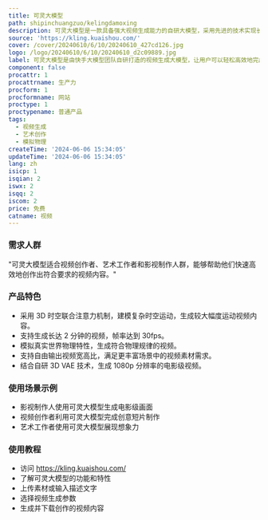 ```yaml
---
title: 可灵大模型
path: shipinchuangzuo/kelingdamoxing
description: 可灵大模型是一款具备强大视频生成能力的自研大模型，采用先进的技术实现长达 2 分钟视频生成、模拟物理世界特性、概念组合能力等，可生成电影级画面。
source: 'https://kling.kuaishou.com/'
cover: /cover/20240610/6/10/20240610_427cd126.jpg
logo: /logo/20240610/6/10/20240610_d2c09889.jpg
label: 可灵大模型是由快手大模型团队自研打造的视频生成大模型，让用户可以轻松高效地完成艺术视频创作。
component: false
procattr: 1
procattrname: 生产力
procform: 1
procformname: 网站
proctype: 1
proctypename: 普通产品
tags:
  - 视频生成
  - 艺术创作
  - 模拟物理
createTime: '2024-06-06 15:34:05'
updateTime: '2024-06-06 15:34:05'
lang: zh
isicp: 1
isqian: 2
iswx: 2
isqq: 2
iscom: 2
price: 免费
catname: 视频
---
```




### 需求人群
"可灵大模型适合视频创作者、艺术工作者和影视制作人群，能够帮助他们快速高效地创作出符合要求的视频内容。"

### 产品特色
* 采用 3D 时空联合注意力机制，建模复杂时空运动，生成较大幅度运动视频内容。
* 支持生成长达 2 分钟的视频，帧率达到 30fps。
* 模拟真实世界物理特性，生成符合物理规律的视频。
* 支持自由输出视频宽高比，满足更丰富场景中的视频素材需求。
* 结合自研 3D VAE 技术，生成 1080p 分辨率的电影级视频。

### 使用场景示例
* 影视制作人使用可灵大模型生成电影级画面
* 视频创作者利用可灵大模型完成创意短片制作
* 艺术工作者使用可灵大模型展现想象力

### 使用教程
* 访问 https://kling.kuaishou.com/
* 了解可灵大模型的功能和特性
* 上传素材或输入描述文字
* 选择视频生成参数
* 生成并下载创作的视频内容

  
